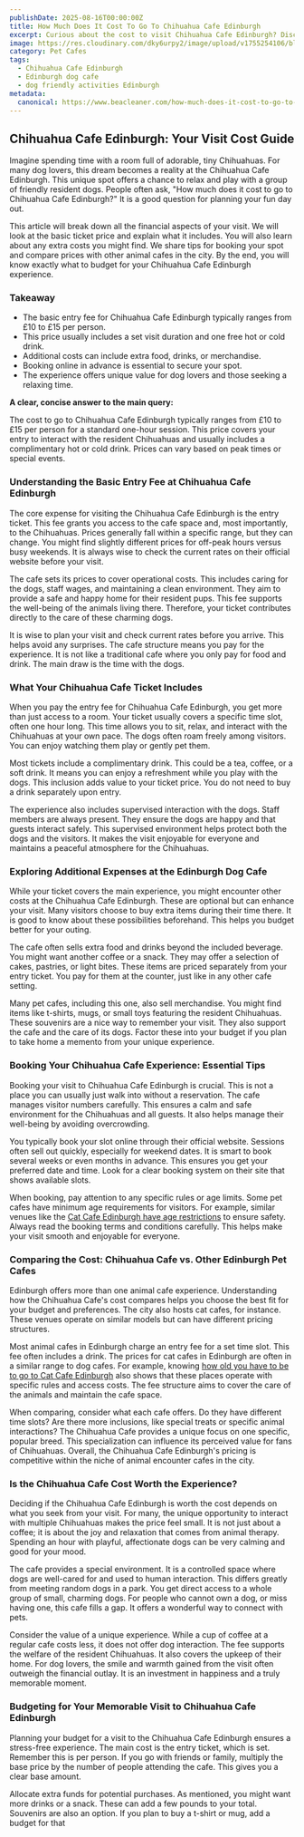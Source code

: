 ```yaml
---
publishDate: 2025-08-16T00:00:00Z
title: How Much Does It Cost To Go To Chihuahua Cafe Edinburgh
excerpt: Curious about the cost to visit Chihuahua Cafe Edinburgh? Discover ticket prices, booking tips, and what's included for an unforgettable dog cafe experience.
image: https://res.cloudinary.com/dky6urpy2/image/upload/v1755254106/blog_image_1755254105_q5hm9c.webp
category: Pet Cafes
tags:
  - Chihuahua Cafe Edinburgh
  - Edinburgh dog cafe
  - dog friendly activities Edinburgh
metadata:
  canonical: https://www.beacleaner.com/how-much-does-it-cost-to-go-to-chihuahua-cafe-edinburgh
---
```


## Chihuahua Cafe Edinburgh: Your Visit Cost Guide

Imagine spending time with a room full of adorable, tiny Chihuahuas. For many dog lovers, this dream becomes a reality at the Chihuahua Cafe Edinburgh. This unique spot offers a chance to relax and play with a group of friendly resident dogs. People often ask, "How much does it cost to go to Chihuahua Cafe Edinburgh?" It is a good question for planning your fun day out.

This article will break down all the financial aspects of your visit. We will look at the basic ticket price and explain what it includes. You will also learn about any extra costs you might find. We share tips for booking your spot and compare prices with other animal cafes in the city. By the end, you will know exactly what to budget for your Chihuahua Cafe Edinburgh experience.

### Takeaway

*   The basic entry fee for Chihuahua Cafe Edinburgh typically ranges from £10 to £15 per person.
*   This price usually includes a set visit duration and one free hot or cold drink.
*   Additional costs can include extra food, drinks, or merchandise.
*   Booking online in advance is essential to secure your spot.
*   The experience offers unique value for dog lovers and those seeking a relaxing time.

**A clear, concise answer to the main query:**

The cost to go to Chihuahua Cafe Edinburgh typically ranges from £10 to £15 per person for a standard one-hour session. This price covers your entry to interact with the resident Chihuahuas and usually includes a complimentary hot or cold drink. Prices can vary based on peak times or special events.

### Understanding the Basic Entry Fee at Chihuahua Cafe Edinburgh

The core expense for visiting the Chihuahua Cafe Edinburgh is the entry ticket. This fee grants you access to the cafe space and, most importantly, to the Chihuahuas. Prices generally fall within a specific range, but they can change. You might find slightly different prices for off-peak hours versus busy weekends. It is always wise to check the current rates on their official website before your visit.

The cafe sets its prices to cover operational costs. This includes caring for the dogs, staff wages, and maintaining a clean environment. They aim to provide a safe and happy home for their resident pups. This fee supports the well-being of the animals living there. Therefore, your ticket contributes directly to the care of these charming dogs.

It is wise to plan your visit and check current rates before you arrive. This helps avoid any surprises. The cafe structure means you pay for the experience. It is not like a traditional cafe where you only pay for food and drink. The main draw is the time with the dogs.

### What Your Chihuahua Cafe Ticket Includes

When you pay the entry fee for Chihuahua Cafe Edinburgh, you get more than just access to a room. Your ticket usually covers a specific time slot, often one hour long. This time allows you to sit, relax, and interact with the Chihuahuas at your own pace. The dogs often roam freely among visitors. You can enjoy watching them play or gently pet them.

Most tickets include a complimentary drink. This could be a tea, coffee, or a soft drink. It means you can enjoy a refreshment while you play with the dogs. This inclusion adds value to your ticket price. You do not need to buy a drink separately upon entry.

The experience also includes supervised interaction with the dogs. Staff members are always present. They ensure the dogs are happy and that guests interact safely. This supervised environment helps protect both the dogs and the visitors. It makes the visit enjoyable for everyone and maintains a peaceful atmosphere for the Chihuahuas.

### Exploring Additional Expenses at the Edinburgh Dog Cafe

While your ticket covers the main experience, you might encounter other costs at the Chihuahua Cafe Edinburgh. These are optional but can enhance your visit. Many visitors choose to buy extra items during their time there. It is good to know about these possibilities beforehand. This helps you budget better for your outing.

The cafe often sells extra food and drinks beyond the included beverage. You might want another coffee or a snack. They may offer a selection of cakes, pastries, or light bites. These items are priced separately from your entry ticket. You pay for them at the counter, just like in any other cafe setting.

Many pet cafes, including this one, also sell merchandise. You might find items like t-shirts, mugs, or small toys featuring the resident Chihuahuas. These souvenirs are a nice way to remember your visit. They also support the cafe and the care of its dogs. Factor these into your budget if you plan to take home a memento from your unique experience.

### Booking Your Chihuahua Cafe Experience: Essential Tips

Booking your visit to Chihuahua Cafe Edinburgh is crucial. This is not a place you can usually just walk into without a reservation. The cafe manages visitor numbers carefully. This ensures a calm and safe environment for the Chihuahuas and all guests. It also helps manage their well-being by avoiding overcrowding.

You typically book your slot online through their official website. Sessions often sell out quickly, especially for weekend dates. It is smart to book several weeks or even months in advance. This ensures you get your preferred date and time. Look for a clear booking system on their site that shows available slots.

When booking, pay attention to any specific rules or age limits. Some pet cafes have minimum age requirements for visitors. For example, similar venues like the [Cat Cafe Edinburgh have age restrictions](https://beacleaner.com/how-old-do-you-have-to-be-to-go-to-cat-cafe-edinburgh) to ensure safety. Always read the booking terms and conditions carefully. This helps make your visit smooth and enjoyable for everyone.

### Comparing the Cost: Chihuahua Cafe vs. Other Edinburgh Pet Cafes

Edinburgh offers more than one animal cafe experience. Understanding how the Chihuahua Cafe's cost compares helps you choose the best fit for your budget and preferences. The city also hosts cat cafes, for instance. These venues operate on similar models but can have different pricing structures.

Most animal cafes in Edinburgh charge an entry fee for a set time slot. This fee often includes a drink. The prices for cat cafes in Edinburgh are often in a similar range to dog cafes. For example, knowing [how old you have to be to go to Cat Cafe Edinburgh](https://beacleaner.com/how-old-do-you-have-to-be-to-go-to-cat-cafe-edinburgh) also shows that these places operate with specific rules and access costs. The fee structure aims to cover the care of the animals and maintain the cafe space.

When comparing, consider what each cafe offers. Do they have different time slots? Are there more inclusions, like special treats or specific animal interactions? The Chihuahua Cafe provides a unique focus on one specific, popular breed. This specialization can influence its perceived value for fans of Chihuahuas. Overall, the Chihuahua Cafe Edinburgh's pricing is competitive within the niche of animal encounter cafes in the city.

### Is the Chihuahua Cafe Cost Worth the Experience?

Deciding if the Chihuahua Cafe Edinburgh is worth the cost depends on what you seek from your visit. For many, the unique opportunity to interact with multiple Chihuahuas makes the price feel small. It is not just about a coffee; it is about the joy and relaxation that comes from animal therapy. Spending an hour with playful, affectionate dogs can be very calming and good for your mood.

The cafe provides a special environment. It is a controlled space where dogs are well-cared for and used to human interaction. This differs greatly from meeting random dogs in a park. You get direct access to a whole group of small, charming dogs. For people who cannot own a dog, or miss having one, this cafe fills a gap. It offers a wonderful way to connect with pets.

Consider the value of a unique experience. While a cup of coffee at a regular cafe costs less, it does not offer dog interaction. The fee supports the welfare of the resident Chihuahuas. It also covers the upkeep of their home. For dog lovers, the smile and warmth gained from the visit often outweigh the financial outlay. It is an investment in happiness and a truly memorable moment.

### Budgeting for Your Memorable Visit to Chihuahua Cafe Edinburgh

Planning your budget for a visit to the Chihuahua Cafe Edinburgh ensures a stress-free experience. The main cost is the entry ticket, which is set. Remember this is per person. If you go with friends or family, multiply the base price by the number of people attending the cafe. This gives you a clear base amount.

Allocate extra funds for potential purchases. As mentioned, you might want more drinks or a snack. These can add a few pounds to your total. Souvenirs are also an option. If you plan to buy a t-shirt or mug, add a budget for that